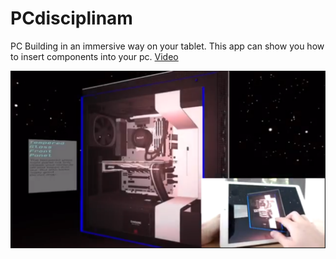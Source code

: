 # PCdisciplinam

PC Building in an immersive way on your tablet.
This app can show you how to insert components into your pc. [Video](https://drive.google.com/file/d/19ynjCQNbAOyVPBlTg_fbtBDA2Vi6AG88/view?usp=sharing)

![screenshot](screenshot.png)


